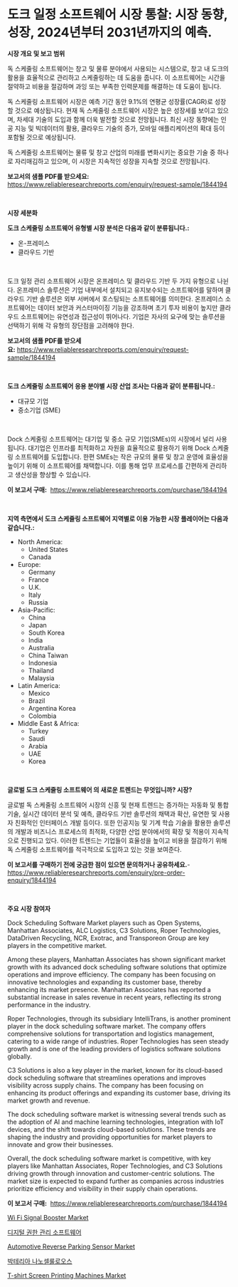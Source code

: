 <p><h1>도크 일정 소프트웨어 시장 통찰: 시장 동향, 성장, 2024년부터 2031년까지의 예측.</h1></p><p><strong>시장 개요 및 보고 범위</strong></p>
<p><p>독 스케줄링 소프트웨어는 창고 및 물류 분야에서 사용되는 시스템으로, 창고 내 도크의 활용을 효율적으로 관리하고 스케줄링하는 데 도움을 줍니다. 이 소프트웨어는 시간을 절약하고 비용을 절감하며 과잉 또는 부족한 인력문제를 해결하는 데 도움이 됩니다.</p><p>독 스케줄링 소프트웨어 시장은 예측 기간 동안 9.1%의 연평균 성장률(CAGR)로 성장할 것으로 예상됩니다. 현재 독 스케줄링 소프트웨어 시장은 높은 성장세를 보이고 있으며, 차세대 기술의 도입과 함께 더욱 발전할 것으로 전망됩니다. 최신 시장 동향에는 인공 지능 및 빅데이터의 활용, 클라우드 기술의 증가, 모바일 애플리케이션의 확대 등이 포함될 것으로 예상됩니다.</p><p>독 스케줄링 소프트웨어는 물류 및 창고 산업의 미래를 변화시키는 중요한 기술 중 하나로 자리매김하고 있으며, 이 시장은 지속적인 성장을 지속할 것으로 전망됩니다.</p></p>
<p><strong>보고서의 샘플 PDF를 받으세요:</strong> <a href="https://www.reliableresearchreports.com/enquiry/request-sample/1844194">https://www.reliableresearchreports.com/enquiry/request-sample/1844194</a></p>
<p>&nbsp;</p>
<p><strong>시장 세분화</strong></p>
<p><strong>도크 스케줄링 소프트웨어 유형별 시장 분석은 다음과 같이 분류됩니다.:</strong></p>
<p><ul><li>온-프레미스</li><li>클라우드 기반</li></ul></p>
<p>&nbsp;</p>
<p><p>도크 일정 관리 소프트웨어 시장은 온프레미스 및 클라우드 기반 두 가지 유형으로 나뉜다. 온프레미스 솔루션은 기업 내부에서 설치되고 유지보수되는 소프트웨어를 말하며 클라우드 기반 솔루션은 외부 서버에서 호스팅되는 소프트웨어를 의미한다. 온프레미스 소프트웨어는 데이터 보안과 커스터마이징 기능을 강조하며 초기 투자 비용이 높지만 클라우드 소프트웨어는 유연성과 접근성이 뛰어나다. 기업은 자사의 요구에 맞는 솔루션을 선택하기 위해 각 유형의 장단점을 고려해야 한다.</p></p>
<p><strong>보고서의 샘플 PDF를 받으세요:</strong>&nbsp;<a href="https://www.reliableresearchreports.com/enquiry/request-sample/1844194">https://www.reliableresearchreports.com/enquiry/request-sample/1844194</a></p>
<p>&nbsp;</p>
<p><strong> 도크 스케줄링 소프트웨어 응용 분야별 시장 산업 조사는 다음과 같이 분류됩니다.:</strong></p>
<p><ul><li>대규모 기업</li><li>중소기업 (SME)</li></ul></p>
<p>&nbsp;</p>
<p><p>Dock 스케줄링 소프트웨어는 대기업 및 중소 규모 기업(SMEs)의 시장에서 널리 사용됩니다. 대기업은 인프라를 최적화하고 자원을 효율적으로 활용하기 위해 Dock 스케줄링 소프트웨어를 도입합니다. 한편 SMEs는 작은 규모의 물류 및 창고 운영에 효율성을 높이기 위해 이 소프트웨어를 채택합니다. 이를 통해 업무 프로세스를 간편하게 관리하고 생산성을 향상할 수 있습니다.</p></p>
<p><strong>이 보고서 구매:</strong>&nbsp; <a href="https://www.reliableresearchreports.com/purchase/1844194">https://www.reliableresearchreports.com/purchase/1844194</a></p>
<p>&nbsp;</p>
<p><strong>지역 측면에서 도크 스케줄링 소프트웨어 지역별로 이용 가능한 시장 플레이어는 다음과 같습니다.:</strong></p>
<p><ul>
    <li>
        North America:
        <ul>
            <li>United States</li>
            <li>Canada</li>
        </ul>
    </li>
    <li>
        Europe:
        <ul>
            <li>Germany</li>
            <li>France</li>
            <li>U.K.</li>
            <li>Italy</li>
            <li>Russia</li>
        </ul>
    </li>
    <li>
        Asia-Pacific:
        <ul>
            <li>China</li>
            <li>Japan</li>
            <li>South Korea</li>
            <li>India</li>
            <li>Australia</li>
            <li>China Taiwan</li>
            <li>Indonesia</li>
            <li>Thailand</li>
            <li>Malaysia</li>
        </ul>
    </li>
    <li>
        Latin America:
        <ul>
            <li>Mexico</li>
            <li>Brazil</li>
            <li>Argentina Korea</li>
            <li>Colombia</li>
        </ul>
    </li>
    <li>
        Middle East & Africa:
        <ul>
            <li>Turkey</li>
            <li>Saudi</li>
            <li>Arabia</li>
            <li>UAE</li>
            <li>Korea</li>
        </ul>
    </li>
    </ul></p>
<p>&nbsp;</p>
<p><strong>글로벌 도크 스케줄링 소프트웨어 의 새로운 트렌드는 무엇입니까? 시장?</strong></p>
<p><p>글로벌 독 스케줄링 소프트웨어 시장의 신흥 및 현재 트렌드는 증가하는 자동화 및 통합 기술, 실시간 데이터 분석 및 예측, 클라우드 기반 솔루션의 채택과 확산, 유연한 및 사용자 친화적인 인터페이스 개발 등이다. 또한 인공지능 및 기계 학습 기술을 활용한 솔루션의 개발과 비즈니스 프로세스의 최적화, 다양한 산업 분야에서의 확장 및 적용이 지속적으로 진행되고 있다. 이러한 트렌드는 기업들이 효율성을 높이고 비용을 절감하기 위해 독 스케줄링 소프트웨어를 적극적으로 도입하고 있는 것을 보여준다.</p></p>
<p><strong>이 보고서를 구매하기 전에 궁금한 점이 있으면 문의하거나 공유하세요.</strong>- <a href="https://www.reliableresearchreports.com/enquiry/pre-order-enquiry/1844194">https://www.reliableresearchreports.com/enquiry/pre-order-enquiry/1844194</a></p>
<p>&nbsp;</p>
<p><strong>주요 시장 참여자</strong></p>
<p><p>Dock Scheduling Software Market players such as Open Systems, Manhattan Associates, ALC Logistics, C3 Solutions, Roper Technologies, DataDriven Recycling, NCR, Exotrac, and Transporeon Group are key players in the competitive market.</p><p>Among these players, Manhattan Associates has shown significant market growth with its advanced dock scheduling software solutions that optimize operations and improve efficiency. The company has been focusing on innovative technologies and expanding its customer base, thereby enhancing its market presence. Manhattan Associates has reported a substantial increase in sales revenue in recent years, reflecting its strong performance in the industry.</p><p>Roper Technologies, through its subsidiary IntelliTrans, is another prominent player in the dock scheduling software market. The company offers comprehensive solutions for transportation and logistics management, catering to a wide range of industries. Roper Technologies has seen steady growth and is one of the leading providers of logistics software solutions globally.</p><p>C3 Solutions is also a key player in the market, known for its cloud-based dock scheduling software that streamlines operations and improves visibility across supply chains. The company has been focusing on enhancing its product offerings and expanding its customer base, driving its market growth and revenue.</p><p>The dock scheduling software market is witnessing several trends such as the adoption of AI and machine learning technologies, integration with IoT devices, and the shift towards cloud-based solutions. These trends are shaping the industry and providing opportunities for market players to innovate and grow their businesses.</p><p>Overall, the dock scheduling software market is competitive, with key players like Manhattan Associates, Roper Technologies, and C3 Solutions driving growth through innovation and customer-centric solutions. The market size is expected to expand further as companies across industries prioritize efficiency and visibility in their supply chain operations.</p></p>
<p><strong>이 보고서 구매:</strong>&nbsp;&nbsp;<a href="https://www.reliableresearchreports.com/purchase/1844194">https://www.reliableresearchreports.com/purchase/1844194</a></p>
<p><p><a href="https://view.publitas.com/reportprime-1/wi-fi-signal-booster-market-size-reflecting-a-forecast-till-2031-market-by-type-by-application-and-by-geography/">Wi Fi Signal Booster Market</a></p><p><a href="https://github.com/vs10l4sfg5c/Market-Research-Report-List-1/blob/main/4816578185491.md">디지털 권한 관리 소프트웨어</a></p><p><a href="https://issuu.com/reportprime-2/docs/automotive-reverse-parking-sensor-market-size-2030">Automotive Reverse Parking Sensor Market</a></p><p><a href="https://github.com/crfsywufhm81415/Market-Research-Report-List-1/blob/main/2038155185490.md">박테리아 나노셀룰로오스</a></p><p><a href="https://github.com/Krish2023na/Market-Research-Report-List-3/blob/main/t-shirt-screen-printing-machines-market.md">T-shirt Screen Printing Machines Market</a></p></p>

